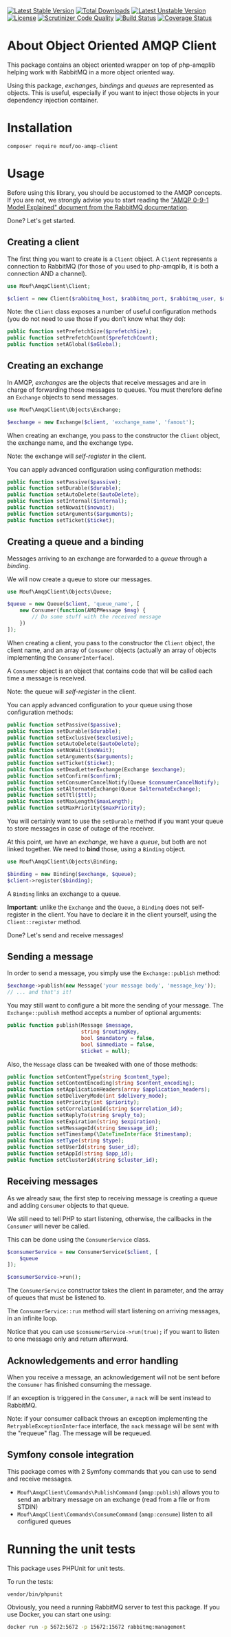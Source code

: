 [![Latest Stable Version](https://poser.pugx.org/mouf/oo-amqp-client/v/stable)](https://packagist.org/packages/mouf/oo-amqp-client)
[![Total Downloads](https://poser.pugx.org/mouf/oo-amqp-client/downloads)](https://packagist.org/packages/mouf/oo-amqp-client)
[![Latest Unstable Version](https://poser.pugx.org/mouf/oo-amqp-client/v/unstable)](https://packagist.org/packages/mouf/oo-amqp-client)
[![License](https://poser.pugx.org/mouf/oo-amqp-client/license)](https://packagist.org/packages/mouf/oo-amqp-client)
[![Scrutinizer Code Quality](https://scrutinizer-ci.com/g/thecodingmachine/oo-amqp-client/badges/quality-score.png?b=1.0)](https://scrutinizer-ci.com/g/thecodingmachine/oo-amqp-client/?branch=1.0)
[![Build Status](https://travis-ci.org/thecodingmachine/oo-amqp-client.svg?branch=1.0)](https://travis-ci.org/thecodingmachine/oo-amqp-client)
[![Coverage Status](https://coveralls.io/repos/thecodingmachine/oo-amqp-client/badge.svg?branch=1.0&service=github)](https://coveralls.io/github/thecodingmachine/oo-amqp-client?branch=1.0)

About Object Oriented AMQP Client
=================================

This package contains an object oriented wrapper on top of php-amqplib helping work with RabbitMQ in a more object oriented way.

Using this package, *exchanges*, *bindings* and *queues* are represented as objects.
This is useful, especially if you want to inject those objects in your dependency injection container.

Installation
============

```
composer require mouf/oo-amqp-client
```

Usage
=====

Before using this library, you should be accustomed to the AMQP concepts. If you are not, we strongly advise you to start reading the ["AMQP 0-9-1 Model Explained" document from the RabbitMQ documentation](https://www.rabbitmq.com/tutorials/amqp-concepts.html).

Done? Let's get started.

Creating a client
-----------------

The first thing you want to create is a `Client` object. A `Client` represents a connection to RabbitMQ (for those of you used to php-amqplib, it is both a connection AND a channel).

```php
use Mouf\AmqpClient\Client;

$client = new Client($rabbitmq_host, $rabbitmq_port, $rabbitmq_user, $rabbitmq_password);
```

Note: the `Client` class exposes a number of useful configuration methods (you do not need to use those if you don't know what they do):

```php
public function setPrefetchSize($prefetchSize);
public function setPrefetchCount($prefetchCount);
public function setAGlobal($aGlobal);
```

Creating an exchange
--------------------

In AMQP, *exchanges* are the objects that receive messages and are in charge of forwarding those messages to queues.
You must therefore define an `Exchange` objects to send messages.

```php
use Mouf\AmqpClient\Objects\Exchange;

$exchange = new Exchange($client, 'exchange_name', 'fanout');
```

When creating an exchange, you pass to the constructor the `Client` object, the exchange name, and the exchange type.

Note: the exchange will *self-register* in the client.

You can apply advanced configuration using configuration methods:

```php
public function setPassive($passive);
public function setDurable($durable);
public function setAutoDelete($autoDelete);
public function setInternal($internal);
public function setNowait($nowait);
public function setArguments($arguments);
public function setTicket($ticket);
```

Creating a queue and a binding
------------------------------

Messages arriving to an exchange are forwarded to a *queue* through a *binding*.

We will now create a queue to store our messages.

```php
use Mouf\AmqpClient\Objects\Queue;

$queue = new Queue($client, 'queue_name', [
    new Consumer(function(AMQPMessage $msg) {
        // Do some stuff with the received message
    })
]);
```

When creating a client, you pass to the constructor the `Client` object, the client name, and an array of `Consumer` objects (actually an array of objects implementing the `ConsumerInterface`).

A `Consumer` object is an object that contains code that will be called each time a message is received.

Note: the queue will *self-register* in the client.

You can apply advanced configuration to your queue using those configuration methods:

```php
public function setPassive($passive);
public function setDurable($durable);
public function setExclusive($exclusive);
public function setAutoDelete($autoDelete);
public function setNoWait($noWait);
public function setArguments($arguments);
public function setTicket($ticket);
public function setDeadLetterExchange(Exchange $exchange);
public function setConfirm($confirm);
public function setConsumerCancelNotify(Queue $consumerCancelNotify);
public function setAlternateExchange(Queue $alternateExchange);
public function setTtl($ttl);
public function setMaxLength($maxLength);
public function setMaxPriority($maxPriority);
```

You will certainly want to use the `setDurable` method if you want your queue to store messages in case of outage of the receiver.

At this point, we have an *exchange*, we have a *queue*, but both are not linked together. We need to **bind** those, using a `Binding` object.

```php
use Mouf\AmqpClient\Objects\Binding;

$binding = new Binding($exchange, $queue);
$client->register($binding);
```

A `Binding` links an exchange to a queue.

**Important**: unlike the `Exchange` and the `Queue`, a `Binding` does not self-register in the client. You have to declare it in the client yourself, using the `Client::register` method.

Done? Let's send and receive messages!

Sending a message
-----------------

In order to send a message, you simply use the `Exchange::publish` method:

```php
$exchange->publish(new Message('your message body', 'message_key'));
// ... and that's it!
```

You may still want to configure a bit more the sending of your message. The `Exchange::publish` method accepts a number of optional arguments:

```php
public function publish(Message $message,
                        string $routingKey,
                        bool $mandatory = false,
                        bool $immediate = false,
                        $ticket = null);
```

Also, the `Message` class can be tweaked with one of those methods:

```php
public function setContentType(string $content_type);
public function setContentEncoding(string $content_encoding);
public function setApplicationHeaders(array $application_headers);
public function setDeliveryMode(int $delivery_mode);
public function setPriority(int $priority);
public function setCorrelationId(string $correlation_id);
public function setReplyTo(string $reply_to);
public function setExpiration(string $expiration);
public function setMessageId(string $message_id);
public function setTimestamp(\DateTimeInterface $timestamp);
public function setType(string $type);
public function setUserId(string $user_id);
public function setAppId(string $app_id);
public function setClusterId(string $cluster_id);
```

Receiving messages
------------------

As we already saw, the first step to receiving message is creating a queue and adding `Consumer` objects to that queue.

We still need to tell PHP to start listening, otherwise, the callbacks in the `Consumer` will never be called.

This can be done using the `ConsumerService` class.

```php
$consumerService = new ConsumerService($client, [
    $queue
]);

$consumerService->run();
```

The `ConsumerService` constructor takes the client in parameter, and the array of queues that must be listened to.

The `ConsumerService::run` method will start listening on arriving messages, in an infinite loop.

Notice that you can use `$consumerService->run(true);` if you want to listen to one message only and return afterward.

Acknowledgements and error handling
-----------------------------------

When you receive a message, an acknowledgement will not be sent before the `Consumer` has finished consuming the message.

If an exception is triggered in the `Consumer`, a `nack` will be sent instead to RabbitMQ.

Note: if your consumer callback throws an exception implementing the `RetryableExceptionInterface` interface, the `nack` message will be sent with the "requeue" flag. The message will be requeued.


Symfony console integration
---------------------------

This package comes with 2 Symfony commands that you can use to send and receive messages.

- `Mouf\AmqpClient\Commands\PublishCommand` (`amqp:publish`) allows you to send an arbitrary message on an exchange (read from a file or from STDIN)
- `Mouf\AmqpClient\Commands\ConsumeCommand` (`amqp:consume`) listen to all configured queues


Running the unit tests
======================

This package uses PHPUnit for unit tests.

To run the tests:

```
vendor/bin/phpunit
```

Obviously, you need a running RabbitMQ server to test this package. If you use Docker, you can start one using:

```sh
docker run -p 5672:5672 -p 15672:15672 rabbitmq:management
```
